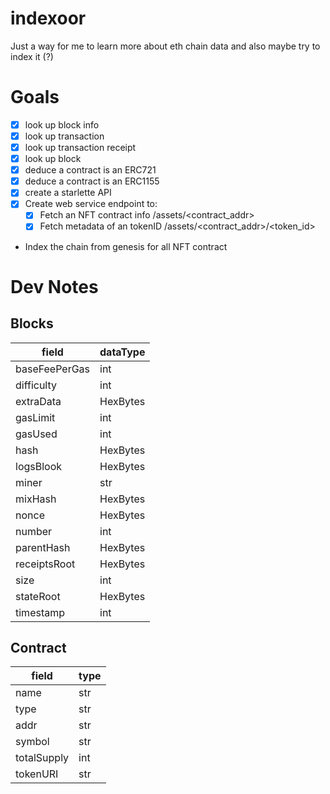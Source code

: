 # indexoor

Just a way for me to learn more about eth chain data and also maybe try to index it (?)

# Goals

- [x] look up block info
- [x] look up transaction
- [x] look up transaction receipt
- [x] look up block
- [x] deduce a contract is an ERC721
- [x] deduce a contract is an ERC1155
- [x] create a starlette API
- [x] Create web service endpoint to:
  - [x] Fetch an NFT contract info /assets/<contract_addr>
  - [x] Fetch metadata of an tokenID /assets/<contract_addr>/<token_id>
- Index the chain from genesis for all NFT contract

# Dev Notes

## Blocks

| field         | dataType |
| ------------- | -------- |
| baseFeePerGas | int      |
| difficulty    | int      |
| extraData     | HexBytes |
| gasLimit      | int      |
| gasUsed       | int      |
| hash          | HexBytes |
| logsBlook     | HexBytes |
| miner         | str      |
| mixHash       | HexBytes |
| nonce         | HexBytes |
| number        | int      |
| parentHash    | HexBytes |
| receiptsRoot  | HexBytes |
| size          | int      |
| stateRoot     | HexBytes |
| timestamp     | int      |

## Contract

| field       | type |
| ----------- | ---- |
| name        | str  |
| type        | str  |
| addr        | str  |
| symbol      | str  |
| totalSupply | int  |
| tokenURI    | str  |
